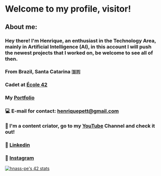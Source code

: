 # Welcome to my profile, visitor!
## About me:
### Hey there! I'm Henrique, an enthusiast in the Technology Area, mainly in Artificial Intelligence (AI), in this account I will push the newest projects that I worked on, be welcome to see all of then.
### From Brazil, Santa Catarina 🇧🇷
### Cadet at [École 42](https://42.fr/en/homepage/)
### My [Portfolio](https://henriquepett.vercel.app/)
### 💻 E-mail for contact: henriquepett@gmail.com 
### 🍿 I'm a content criator, go to my [YouTube](https://www.youtube.com/channel/UCAG2EmgIXa8sbGYSFnUAldQ) Channel and check it out! 
### 💼 [Linkedin](https://www.linkedin.com/in/henrique-pett) 
### 📸 [Instagram](https://www.instagram.com/henr_pett) 
[![hnass-pe's 42 stats](https://badge42.herokuapp.com/api/stats/hnass-pe)](https://github.com/hnass-pe/badge42)
